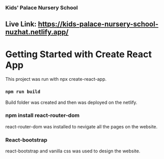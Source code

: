### Kids' Palace Nursery School

## Live Link: https://kids-palace-nursery-school-nuzhat.netlify.app/

# Getting Started with Create React App

This project was run with npx create-react-app.

### `npm run build`

Build folder was created and then was deployed on the netlify.

### npm install react-router-dom

react-router-dom was installed to nevigate all the pages on the website.

### React-bootstrap

react-bootstrap and vanilla css was used to design the website. 


